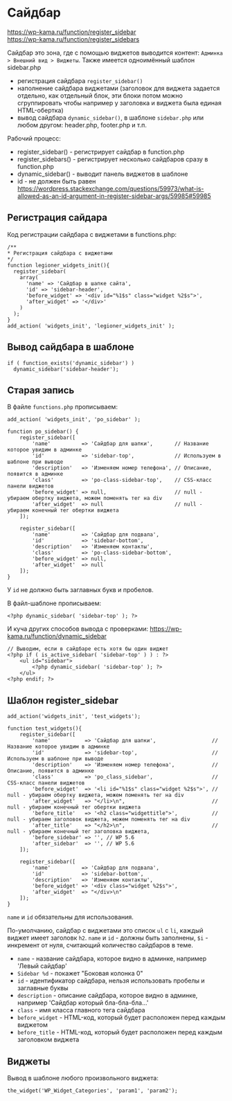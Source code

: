 # Сайдбар
https://wp-kama.ru/function/register_sidebar  
https://wp-kama.ru/function/register_sidebars  

Сайдбар это зона, где с помощью виджетов выводится контент: `Админка > Внешний вид > Виджеты`. Также имеется одноимённый шаблон sidebar.php

- регистрация сайдбара `register_sidebar()`
- наполнение сайдбара виджетами (заголовок для виджета задается отдельно, как отдельный блок, эти блоки потом можно сгруппировать чтобы например у заголовка и виджета была единая HTML-обертка)
- вывод сайдбара `dynamic_sidebar()`, в шаблоне `sidebar.php` или любом другом: header.php, footer.php и т.п.

Рабочий процесс:
- register_sidebar() - регистрирует сайдбар в function.php
- register_sidebars() - регистрирует несколько сайдбаров сразу в function.php
- dynamic_sidebar() - выводит панель виджетов в шаблоне
- id - не должен быть равен https://wordpress.stackexchange.com/questions/59973/what-is-allowed-as-an-id-argument-in-register-sidebar-args/59985#59985

## Регистрация сайдара
Код регистрации сайдбара с виджетами в functions.php:

    /**
    * Регистрация сайдбара с виджетами
    */
    function legioner_widgets_init(){
      register_sidebar(
        array(
          'name' => 'Сайдбар в шапке сайта',
          'id' => 'sidebar-header',
          'before_widget' => '<div id="%1$s" class="widget %2$s">',
          'after_widget' => '</div>'
        )
      );
    }
    add_action( 'widgets_init', 'legioner_widgets_init' );

## Вывод сайдбара в шаблоне

    if ( function_exists('dynamic_sidebar') )
      dynamic_sidebar('sidebar-header');

## Старая запись

В файле `functions.php` прописываем:

    add_action( 'widgets_init', 'po_sidebar' );

    function po_sidebar() {
        register_sidebar([
            'name'          => 'Сайдбар для шапки',       // Название которое увидим в админке
            'id'            => 'sidebar-top',             // Используем в шаблоне при выводе
            'description'   => 'Изменяем номер телефона', // Описание, появится в админке
            'class'         => 'po-class-sidebar-top',    // CSS-класс панели виджетов
            'before_widget' => null,                      // null - убираем обертку виджета, можем поменять тег на div
            'after_widget'  => null                       // null - убираем конечный тег обертки виджета
        ]);

        register_sidebar([
            'name'          => 'Сайдбар для подвала',
            'id'            => 'sidebar-bottom',
            'description'   => 'Изменяем контакты',
            'class'         => 'po-class-sidebar-bottom',
            'before_widget' => null,
            'after_widget'  => null
        ]);
    }

У `id` не должно быть заглавных букв и пробелов.

В файл-шаблоне прописываем:

    <?php dynamic_sidebar( 'sidebar-top' ); ?>

И куча других способов вывода с проверками: https://wp-kama.ru/function/dynamic_sidebar

    // Выводим, если в сайдбаре есть хотя бы один виджет
    <?php if ( is_active_sidebar( 'sidebar-top' ) ) : ?>
        <ul id="sidebar">
            <?php dynamic_sidebar( 'sidebar-top' ); ?>
        </ul>
    <?php endif; ?>

## Шаблон register_sidebar

    add_action('widgets_init', 'test_widgets');

    function test_widgets(){
        register_sidebar([
            'name'           => 'Сайдбар для шапки',                  // Название которое увидим в админке
            'id'             => 'sidebar-top',                        // Используем в шаблоне при выводе
            'description'    => 'Изменяем номер телефона',            // Описание, появится в админке
            'class'          => 'po_class_sidebar',                   // CSS-класс панели виджетов
            'before_widget'  => '<li id="%1$s" class="widget %2$s">', // null - убираем обертку виджета, можем поменять тег на div
            'after_widget'   => "</li>\n",                            // null - убираем конечный тег обертки виджета
            'before_title'   => '<h2 class="widgettitle">',           // null - убираем заголовок виджета, можем поменять тег на div
            'after_title'    => "</h2>\n",                            // null - убираем конечный тег заголовка виджета,
            'before_sidebar' => '', // WP 5.6
            'after_sidebar'  => '', // WP 5.6
        ]);

        register_sidebar([
            'name'          => 'Сайдбар для подвала',
            'id'            => 'sidebar-bottom',
            'description'   => 'Изменяем контакты',
            'before_widget' => '<div class="widget %2$s">',
            'after_widget'  => "</div>\n"
        ]);
    }

`name` и `id` обязательны для использования.

По-умолчанию, сайдбар с виджетами это список `ul` с `li`, каждый виджет имеет заголовк `h2`. `name` и `id` - должны быть заполнены, `$i` - инкремент от нуля, считающий количество сайдбаров в теме.

- `name` - название сайдбара, которое видно в админке, например 'Левый сайдбар'
- `Sidebar %d` - покажет "Боковая колонка 0"
- `id` - идентификатор сайдбара, нельзя использовать пробелы и заглавные буквы
- `description` - описание сайдбара, которое видно в админке, например 'Сайдбар который бла-бла-бла...'
- `class` - имя класса главного тега сайдбара
- `before_widget` - HTML-код, который будет расположен перед каждым виджетом
- `before_title` - HTML-код, который будет расположен
    перед каждым заголовком виджета

## Виджеты
Вывод в шаблоне любого произвольного виджета:

    the_widget('WP_Widget_Categories', 'param1', 'param2');
